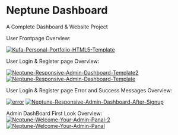 # Neptune Dashboard 
 A Complete Dashboard & Website Project
 
 
 User Frontpage Overview:
 
 <a href="https://ibb.co/nnv3B66"><img src="https://i.ibb.co/Sd8Qc55/Kufa-Personal-Portfolio-HTML5-Template.png" alt="Kufa-Personal-Portfolio-HTML5-Template" border="0"></a>

 User Login & Register page Overview:
 
 <a href="https://ibb.co/Swm058R"><img src="https://i.ibb.co/s91QbGy/Neptune-Responsive-Admin-Dashboard-Template2.png" alt="Neptune-Responsive-Admin-Dashboard-Template2" border="0"></a>
<a href="https://ibb.co/gtWttqx"><img src="https://i.ibb.co/7rprrMq/Neptune-Responsive-Admin-Dashboard-Template.png" alt="Neptune-Responsive-Admin-Dashboard-Template" border="0"></a>

 User Login & Register page Error and Success Messages Overview:
 
 <a href="https://ibb.co/KzVXFHr"><img src="https://i.ibb.co/x8zDJQ7/error.png" alt="error" border="0"></a>
<a href="https://ibb.co/phDd3Bb"><img src="https://i.ibb.co/8Y39jLN/Neptune-Responsive-Admin-Dashboard-After-Signup.png" alt="Neptune-Responsive-Admin-Dashboard-After-Signup" border="0"></a>

 Admin DashBoard First Look Overview:
 <a href="https://ibb.co/k9Vb3Hj"><img src="https://i.ibb.co/1dYysv1/Neptune-Welcome-Your-Admin-Panal-2.png" alt="Neptune-Welcome-Your-Admin-Panal-2" border="0"></a>
<a href="https://ibb.co/XbxSwx6"><img src="https://i.ibb.co/VtY2KYb/Neptune-Welcome-Your-Admin-Panal.png" alt="Neptune-Welcome-Your-Admin-Panal" border="0"></a>
